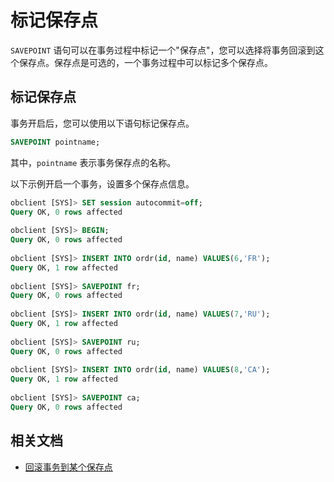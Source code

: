 # 标记保存点

`SAVEPOINT` 语句可以在事务过程中标记一个"保存点"，您可以选择将事务回滚到这个保存点。保存点是可选的，一个事务过程中可以标记多个保存点。

## 标记保存点

事务开启后，您可以使用以下语句标记保存点。

```sql
SAVEPOINT pointname;
```

其中，`pointname` 表示事务保存点的名称。

以下示例开启一个事务，设置多个保存点信息。

```sql
obclient [SYS]> SET session autocommit=off;
Query OK, 0 rows affected 
   
obclient [SYS]> BEGIN;
Query OK, 0 rows affected 
   
obclient [SYS]> INSERT INTO ordr(id, name) VALUES(6,'FR');
Query OK, 1 row affected 
   
obclient [SYS]> SAVEPOINT fr;
Query OK, 0 rows affected 
   
obclient [SYS]> INSERT INTO ordr(id, name) VALUES(7,'RU');
Query OK, 1 row affected 
   
obclient [SYS]> SAVEPOINT ru;
Query OK, 0 rows affected 
   
obclient [SYS]> INSERT INTO ordr(id, name) VALUES(8,'CA');
Query OK, 1 row affected 
   
obclient [SYS]> SAVEPOINT ca;
Query OK, 0 rows affected
```

## 相关文档

* [回滚事务到某个保存点](../300.transaction-savepoints-of-oracle-mode/200.rollback-to-a-savepoint-of-oracle-mode.md)

